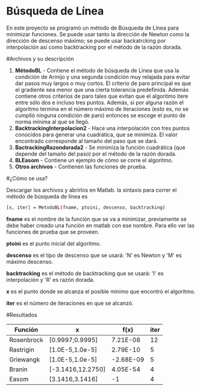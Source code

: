 Búsqueda de Línea
=========

En este proyecto se programó un método de Búsqueda de Línea para minimizar funciones. Se puede usar tanto la dirección de Newton como la dirección de descenso máximo; se puede usar backatrcking por interpolación así como backtracking por el método de la razón dorada.

#Archivos y su descripción

1. **MétodoBL** - Contiene el método de búsqueda de Línea que usa la condición de Armijo y una segunda condición muy relajada para evitar dar pasos muy largos o muy cortos. El criterio de paro principal es que el gradiente sea menor que una cierta tolerancia predefinida. Además contiene otros criterios de paro tales que evitan que el algoritmo itere entre sólo dos e incluso tres puntos. Además, si por alguna razón el algoritmo termina en el número máximo de iteraciones (esto es, no se cumpliò ninguna condición de paro) entonces se escoge el punto de norma mínima al que se llegó.
2. **BacktrackingInterpolacion2** - Hace una interpolación con tres puntos conocidos para generar una cuadrática, que se minimiza. El valor encontrado corresponde al tamaño del paso que se dará.
3. **BactrackingRazondorada2** - Se minimiza la función cuadrática (que depende del tamaño del paso) por el método de la razón dorada.
4. **BLEasom** - Contiene un ejemplo de cómo se corre el algoritmo.
5. **Otros archivos** - Contienen las funciones de prueba.

#¿Cómo se usa?

Descargar los archivos y abrirlos en Matlab. la sintaxis para correr el método de búsqueda de línea es
```bash
[x, iter] = MetodoBL(fname, ptoini, descenso, backtracking)
```
**fname** es el nombre de la función que se va a minimizar, previamente se debe haber creado una función en matlab con ese nombre. Para ello ver las funciones de prueba que se proveen.

**ptoini** es el punto inicial del algoritmo.

**descenso** es el tipo de descenso que se usará: 'N' es Newton y 'M' es máximo descenso.

**backtracking** es el método de backtracking que se usará: 'I' es interpolación y 'R' es razón dorada.

**x** es el punto donde se alcanza el posible mínimo que encontró el algoritmo.

**iter** es el número de iteraciones en que se alcanzó.
 
#Resultados

Función     | x                 | f(x)      |iter
------------|-------------------|-----------|-----
Rosenbrock  |[0.9997;0.9995]    |7.21E-08   |12
Rastrigin   |[1.0E-5,1.0e-5]    |2.79E-10   |5
Griewangk   |[1.0E-5,1.0e-5]    |-2.68E-09  |5
Branin      |[-3.1416,12.2750]  |4.05E-54   |4
Easom       |[3.1416,3.1416]    |-1         |4
